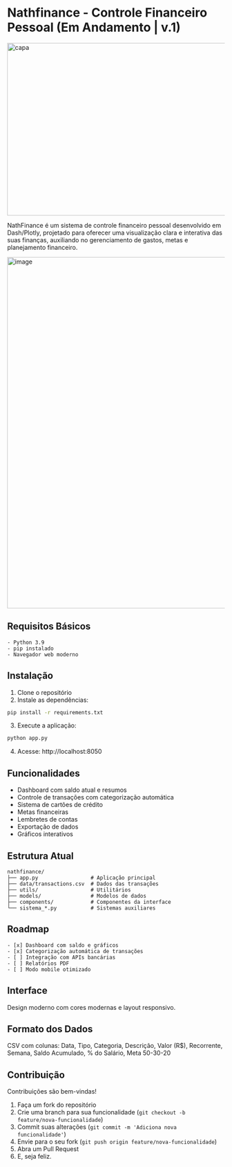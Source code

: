 # Nathfinance - Controle Financeiro Pessoal (Em Andamento | v.1)

<img width="1451" height="399" alt="capa" src="https://github.com/user-attachments/assets/e56926c1-631b-4ce8-88a9-40f37e747fcc" />

NathFinance é um sistema de controle financeiro pessoal desenvolvido em Dash/Plotly, projetado para oferecer uma visualização clara e interativa das suas finanças, auxiliando no gerenciamento de gastos, metas e planejamento financeiro.

<img width="1909" height="812" alt="image" src="https://github.com/user-attachments/assets/157205fa-00b7-46f1-85a4-faf9b63aa9e7" />

## Requisitos Básicos

```
- Python 3.9
- pip instalado
- Navegador web moderno
```

## Instalação

1. Clone o repositório
2. Instale as dependências:
```bash
pip install -r requirements.txt
```
3. Execute a aplicação:
```bash
python app.py
```
4. Acesse: http://localhost:8050

## Funcionalidades

- Dashboard com saldo atual e resumos
- Controle de transações com categorização automática
- Sistema de cartões de crédito
- Metas financeiras
- Lembretes de contas
- Exportação de dados
- Gráficos interativos

## Estrutura Atual

```
nathfinance/
├── app.py                 # Aplicação principal
├── data/transactions.csv  # Dados das transações
├── utils/                 # Utilitários
├── models/                # Modelos de dados
├── components/            # Componentes da interface
└── sistema_*.py           # Sistemas auxiliares
```

## Roadmap

```
- [x] Dashboard com saldo e gráficos
- [x] Categorização automática de transações
- [ ] Integração com APIs bancárias
- [ ] Relatórios PDF
- [ ] Modo mobile otimizado
```

## Interface

Design moderno com cores modernas e layout responsivo.

## Formato dos Dados

CSV com colunas: Data, Tipo, Categoria, Descrição, Valor (R$), Recorrente, Semana, Saldo Acumulado, % do Salário, Meta 50-30-20

## Contribuição
Contribuições são bem-vindas!  
1. Faça um fork do repositório  
2. Crie uma branch para sua funcionalidade (`git checkout -b feature/nova-funcionalidade`)  
3. Commit suas alterações (`git commit -m 'Adiciona nova funcionalidade'`)  
4. Envie para o seu fork (`git push origin feature/nova-funcionalidade`)  
5. Abra um Pull Request
6. E, seja feliz.

